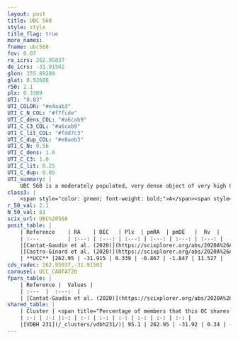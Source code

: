 ```yaml
---
layout: post
title: UBC 568
style: style
title_flag: true
more_names: 
fname: ubc568
fov: 0.07
ra_icrs: 262.95037
de_icrs: -31.91502
glon: 355.89288
glat: 0.92688
r50: 2.1
plx: 0.3389
UTI: "0.03"
UTI_COLOR: "#e4aab3"
UTI_C_N_COL: "#f7fcde"
UTI_C_dens_COL: "#a6cab9"
UTI_C_C3_COL: "#a6cab9"
UTI_C_lit_COL: "#fdd7c3"
UTI_C_dup_COL: "#e8aeb3"
UTI_C_N: 0.56
UTI_C_dens: 1.0
UTI_C_C3: 1.0
UTI_C_lit: 0.25
UTI_C_dup: 0.05
UTI_summary: |
    UBC 568 is a moderately populated, very dense object of very high C3 quality. It is poorly studied in the literature.<br><br><span style="color: #99180f; font-weight: bold;">Warning: </span>This is very likely a duplicate object, which shares a large percentage of members with at least one previously reported entry.
class3: |
    <span style="color: green; font-weight: bold;">A</span><span style="color: green; font-weight: bold;">A</span>
r_50_val: 2.1
N_50_val: 61
scix_url: UBC%20568
posit_table: |
    | Reference    | RA    | DEC   | Plx  | pmRA  | pmDE   |  Rv  |
    | :---         | :---: | :---: | :---: | :---: | :---: | :---: |
    |[Cantat-Gaudin et al. (2020)](https://scixplorer.org/abs/2020A%26A...640A...1C) | 262.951 | -31.915 | 0.327 | -0.853 | -1.813 | -- |
    |[Castro-Ginard et al. (2020)](https://scixplorer.org/abs/2020A%26A...635A..45C) | 262.959 | -31.931 | 0.331 | -0.838 | -1.836 | -- |
    | **UCC** |262.95 | -31.915 | 0.339 | -0.867 | -1.847 | 11.527 | 
cds_radec: 262.95037,-31.91502
carousel: UCC_CANTAT20
fpars_table: |
    | Reference |  Values |
    | :---  |  :---:  |
    | [Cantat-Gaudin et al. (2020)](https://scixplorer.org/abs/2020A%26A...640A...1C) | `AVNN=3.6, DMNN=12.03, AgeNN=6.75` |
shared_table: |
    | Cluster | <span title="Percentage of members that this OC shares with the ones listed">%</span>   | RA   | DEC   | Plx   | pmRA  | pmDE  | Rv | UTI |
    | :-: | :-: |:-: | :-: | :-: | :-: | :-: | :-: | :-: |
    |[VDBH 231](/_clusters/vdbh231/)| 95.1 | 262.95 | -31.92 | 0.34 | -0.85 | -1.88 | 4.7 |0.84 |
---
```

